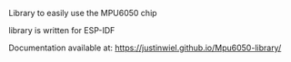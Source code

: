 Library to easily use the MPU6050 chip 

library is written for ESP-IDF 

Documentation available at: https://justinwiel.github.io/Mpu6050-library/